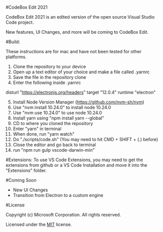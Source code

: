 #CodeBox Edit 2021

CodeBox Edit 2021 is an edited version of the open source Visual Studio Code project.

New features, UI Changes, and more will be coming to CodeBox Edit.

#Build:

These instructions are for mac and have not been tested for other platforms.

1) Clone the repository to your device
2) Open up a text editor of your choice and make a file called .yarnrc
3) Save the file in the repository clone
4) Enter the following inside .yarnrc

disturl "https://electronjs.org/headers"
target "12.0.4"
runtime "electron"

5) Install Node Version Manager (https://github.com/nvm-sh/nvm)
6) Use "nvm install 10.24.0" to install node 10.24.0
8) Use "nvm use 10.24.0" to use node 10.24.0
9) Install yarn using "npm install yarn --global"
10) CD to where you cloned the repository
11) Enter "yarn" in terminal
12) When done, run "yarn watch"
13) Do "./scripts/code.sh" (You may need to hit CMD + SHIFT + (.) before)
14) Close the editor and go back to terminal
15) run "npm run gulp vscode-darwin-min"


#Extensions:
To use VS Code Extensions, you may need to get the extensions from github or a VS Code Installation and move it into the "Extensions" folder.

#Coming Soon

- New UI Changes
- Transition from Electron to a custom engine


#License

Copyright (c) Microsoft Corporation. All rights reserved.

Licensed under the [MIT](LICENSE.txt) license.
